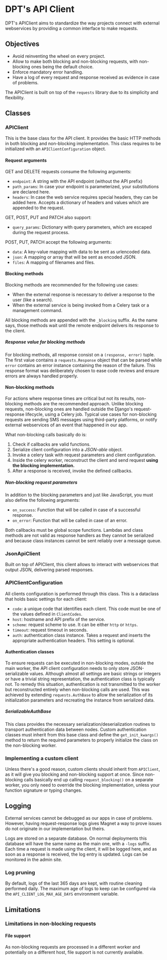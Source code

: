 # DPT's API Client

DPT's APIClient aims to standardize the way projects connect with external webservices
by providing a common interface to make requests.

## Objectives

- Avoid reinventing the wheel on every project.
- Allow to make both blocking and non-blocking requests, with non-blocking ones being
  the default choice.
- Enforce mandatory error handling.
- Have a log of every request and response received as evidence in case of problems.

The APIClient is built on top of the `requests` library due to its simplicity and
flexibility.

## Classes

### APIClient

This is the base class for the API client. It provides the basic HTTP methods in both
blocking and non-blocking implementation. This class requires to be initialized with
an `APIClientConfiguration` object.

#### Request arguments

GET and DELETE requests consume the following arguments:

* `endpoint`: A string with the API endpoint (without the API prefix)
* `path_params`: In case your endpoint is parameterized, your substitutions are declared
  here.
* `headers`: In case the web service requires special headers, they can be added here.
  Accepts a dictionary of headers and values which are appended to the request.

GET, POST, PUT and PATCH also support:

* `query_params`: Dictionary with query parameters, which are escaped during the request
  process.

POST, PUT, PATCH accept the following arguments:

* `data`: A key-value mapping with data to be sent as urlencoded data.
* `json`: A mapping or array that will be sent as encoded JSON.
* `files`: A mapping of filenames and files.

#### Blocking methods

Blocking methods are recommended for the following use cases:

* When the external response is necessary to deliver a response to the user (like a
  search).
* When the external service is being invoked from a Celery task or a management command.

All blocking methods are appended with the `_blocking` suffix. As the name says, those
methods wait until the remote endpoint delivers its response to the client.

##### Response value for blocking methods

For blocking methods, all response consist on a `(response, error)` tuple. The first
value contains a `requests.Response` object that can be parsed while `error` contains an
error instance containing the reason of the failure.
This response format was deliberately chosen to ease code reviews and ensure errors are
always handled properly.

#### Non-blocking methods

For actions where response times are critical but not its results, non-blocking methods
are the recommended approach. Unlike blocking requests, non-blocking ones are handled
outside the Django's request-response lifecycle, using a Celery job. Typical use cases
for non-blocking requests are sending SMS messages using third-party platforms, or
notify external webservices of an event that happened in our app.

What non-blocking calls basically do is:

1. Check if callbacks are valid functions.
2. Serialize client configuration into a _JSON-able_ object.
3. Invoke a celery task with request parameters and client configuration.
4. Inside the celery worker, reconstruct the client and send request **using the
   blocking implementation.**
5. After a response is received, invoke the defined callbacks.

##### Non-blocking request parameters

In addition to the blocking parameters and just like JavaScript, you must also define
the following arguments:

* `on_success`: Function that will be called in case of a successful response.
* `on_error`: Function that will be called in case of an error.

Both callbacks must be global scope functions. Lambdas and class methods are not valid
as response handlers as they cannot be serialized and because class instances cannot be
sent reliably over a message queue.

### JsonApiClient

Built on top of APIClient, this client allows to interact with webservices that output
JSON, delivering parsed responses.

### APIClientConfiguration

All clients configuration is performed through this class. This is a dataclass that
holds basic settings for each client:

* `code`: a unique code that identifies each client. This code must be one of the values
  defined in `ClientCodes`.
* `host`: hostname and API prefix of the service.
* `scheme`: request scheme to use. It can be either `http` or `https`.
* `timeout`: request timeout in seconds.
* `auth`: authentication class instance. Takes a request and inserts the appropriate
  authentication headers. This setting is optional.

#### Authentication classes

To ensure requests can be executed in non-blocking modes, outside the main worker,
the API client configuration needs to only store JSON-serializable values.
Although almost all settings are basic strings or integers or have a trivial string
representation, the authentication class is typically not.
To remedy this situation, authentication is not transmitted to the worker but
reconstructed entirely when non-blocking calls are used. This was achieved by extending
`requests.AuthBase` to allow the serialization of its initialization parameters and
recreating the instance from serialized data.

##### SerializableAuthBase

This class provides the necessary serialization/deserialization routines to transport
authentication data between nodes. Custom authentication classes must inherit from this
base class and define the `get_init_kwargs()` method to return the required parameters
to properly initialize the class on the non-blocking worker.

### Implementing a custom client

Unless there's a good reason, custom clients should inherit from `APIClient`, as it will
give you blocking and non-blocking support at once. Since non-blocking calls basically
end up calling `request_blocking()` on a separate worker, you only need to override
the blocking implementation, unless your function signature or typing changes.

## Logging

External services cannot be debugged as our apps in case of problems. However, having
request-response logs gives Magnet a way to prove issues do not originate in our
implementation but theirs.

Logs are stored on a separate database. On normal deployments this database will have
the same name as the main one, with a `-logs` suffix. Each time a request is made using
the client, it will be logged here, and as soon as a response is received, the log entry
is updated. Logs can be monitored in the admin site.

### Log pruning

By default, logs of the last 365 days are kept, with routine cleaning performed daily.
The maximum age of logs to keep can be configured via the `API_CLIENT_LOG_MAX_AGE_DAYS`
environment variable.

## Limitations

### Limitations in non-blocking requests

#### File support

As non-blocking requests are processed in a different worker and potentially on a
different host, file support is not currently available.
